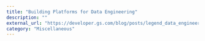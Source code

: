 ```yaml
---
title: "Building Platforms for Data Engineering"
description: ""
external_url: "https://developer.gs.com/blog/posts/legend_data_engineering_platforms"
category: "Miscellaneous"
---
```

